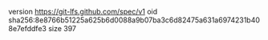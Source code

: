 version https://git-lfs.github.com/spec/v1
oid sha256:8e8766b51225a625b6d0088a9b07ba3c6d82475a631a6974231b408e7efddfe3
size 397

